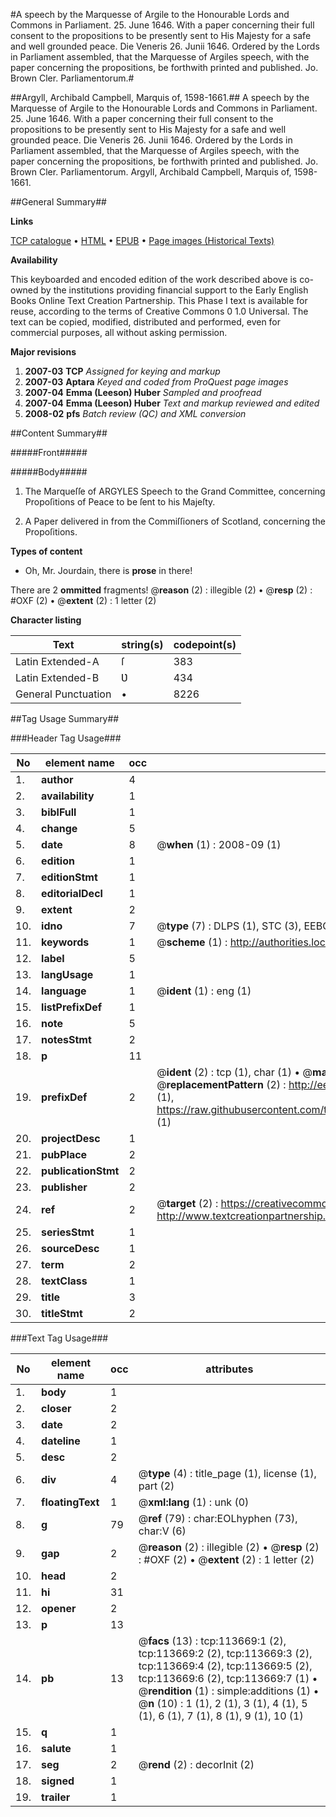 #A speech by the Marquesse of Argile to the Honourable Lords and Commons in Parliament. 25. June 1646. With a paper concerning their full consent to the propositions to be presently sent to His Majesty for a safe and well grounded peace. Die Veneris 26. Junii 1646. Ordered by the Lords in Parliament assembled, that the Marquesse of Argiles speech, with the paper concerning the propositions, be forthwith printed and published. Jo. Brown Cler. Parliamentorum.#

##Argyll, Archibald Campbell, Marquis of, 1598-1661.##
A speech by the Marquesse of Argile to the Honourable Lords and Commons in Parliament. 25. June 1646. With a paper concerning their full consent to the propositions to be presently sent to His Majesty for a safe and well grounded peace. Die Veneris 26. Junii 1646. Ordered by the Lords in Parliament assembled, that the Marquesse of Argiles speech, with the paper concerning the propositions, be forthwith printed and published. Jo. Brown Cler. Parliamentorum.
Argyll, Archibald Campbell, Marquis of, 1598-1661.

##General Summary##

**Links**

[TCP catalogue](http://www.ota.ox.ac.uk/tcp/)  • 
[HTML](http://tei.it.ox.ac.uk/tcp/Texts-HTML/free/A75/A75564.html)  • 
[EPUB](http://tei.it.ox.ac.uk/tcp/Texts-EPUB/free/A75/A75564.epub) • 
[Page images (Historical Texts)](https://data.historicaltexts.jisc.ac.uk/view?pubId=eebo-99861532e&pageId=eebo-99861532e-113669-1)

**Availability**

This keyboarded and encoded edition of the
	       work described above is co-owned by the institutions
	       providing financial support to the Early English Books
	       Online Text Creation Partnership. This Phase I text is
	       available for reuse, according to the terms of Creative
	       Commons 0 1.0 Universal. The text can be copied,
	       modified, distributed and performed, even for
	       commercial purposes, all without asking permission.

**Major revisions**

1. __2007-03__ __TCP__ *Assigned for keying and markup*
1. __2007-03__ __Aptara__ *Keyed and coded from ProQuest page images*
1. __2007-04__ __Emma (Leeson) Huber__ *Sampled and proofread*
1. __2007-04__ __Emma (Leeson) Huber__ *Text and markup reviewed and edited*
1. __2008-02__ __pfs__ *Batch review (QC) and XML conversion*

##Content Summary##

#####Front#####

#####Body#####

1. The Marqueſſe of ARGYLES Speech
to the Grand Committee, concerning Propoſitions
of Peace to be ſent to his Majeſty.

1. A Paper delivered in from the Commiſſioners
of Scotland, concerning the Propoſitions.

**Types of content**

  * Oh, Mr. Jourdain, there is **prose** in there!

There are 2 **ommitted** fragments! 
 @__reason__ (2) : illegible (2)  •  @__resp__ (2) : #OXF (2)  •  @__extent__ (2) : 1 letter (2)

**Character listing**


|Text|string(s)|codepoint(s)|
|---|---|---|
|Latin Extended-A|ſ|383|
|Latin Extended-B|Ʋ|434|
|General Punctuation|•|8226|

##Tag Usage Summary##

###Header Tag Usage###

|No|element name|occ|attributes|
|---|---|---|---|
|1.|__author__|4||
|2.|__availability__|1||
|3.|__biblFull__|1||
|4.|__change__|5||
|5.|__date__|8| @__when__ (1) : 2008-09 (1)|
|6.|__edition__|1||
|7.|__editionStmt__|1||
|8.|__editorialDecl__|1||
|9.|__extent__|2||
|10.|__idno__|7| @__type__ (7) : DLPS (1), STC (3), EEBO-CITATION (1), PROQUEST (1), VID (1)|
|11.|__keywords__|1| @__scheme__ (1) : http://authorities.loc.gov/ (1)|
|12.|__label__|5||
|13.|__langUsage__|1||
|14.|__language__|1| @__ident__ (1) : eng (1)|
|15.|__listPrefixDef__|1||
|16.|__note__|5||
|17.|__notesStmt__|2||
|18.|__p__|11||
|19.|__prefixDef__|2| @__ident__ (2) : tcp (1), char (1)  •  @__matchPattern__ (2) : ([0-9\-]+):([0-9IVX]+) (1), (.+) (1)  •  @__replacementPattern__ (2) : http://eebo.chadwyck.com/downloadtiff?vid=$1&page=$2 (1), https://raw.githubusercontent.com/textcreationpartnership/Texts/master/tcpchars.xml#$1 (1)|
|20.|__projectDesc__|1||
|21.|__pubPlace__|2||
|22.|__publicationStmt__|2||
|23.|__publisher__|2||
|24.|__ref__|2| @__target__ (2) : https://creativecommons.org/publicdomain/zero/1.0/ (1), http://www.textcreationpartnership.org/docs/. (1)|
|25.|__seriesStmt__|1||
|26.|__sourceDesc__|1||
|27.|__term__|2||
|28.|__textClass__|1||
|29.|__title__|3||
|30.|__titleStmt__|2||


###Text Tag Usage###

|No|element name|occ|attributes|
|---|---|---|---|
|1.|__body__|1||
|2.|__closer__|2||
|3.|__date__|2||
|4.|__dateline__|1||
|5.|__desc__|2||
|6.|__div__|4| @__type__ (4) : title_page (1), license (1), part (2)|
|7.|__floatingText__|1| @__xml:lang__ (1) : unk (0)|
|8.|__g__|79| @__ref__ (79) : char:EOLhyphen (73), char:V (6)|
|9.|__gap__|2| @__reason__ (2) : illegible (2)  •  @__resp__ (2) : #OXF (2)  •  @__extent__ (2) : 1 letter (2)|
|10.|__head__|2||
|11.|__hi__|31||
|12.|__opener__|2||
|13.|__p__|13||
|14.|__pb__|13| @__facs__ (13) : tcp:113669:1 (2), tcp:113669:2 (2), tcp:113669:3 (2), tcp:113669:4 (2), tcp:113669:5 (2), tcp:113669:6 (2), tcp:113669:7 (1)  •  @__rendition__ (1) : simple:additions (1)  •  @__n__ (10) : 1 (1), 2 (1), 3 (1), 4 (1), 5 (1), 6 (1), 7 (1), 8 (1), 9 (1), 10 (1)|
|15.|__q__|1||
|16.|__salute__|1||
|17.|__seg__|2| @__rend__ (2) : decorInit (2)|
|18.|__signed__|1||
|19.|__trailer__|1||
